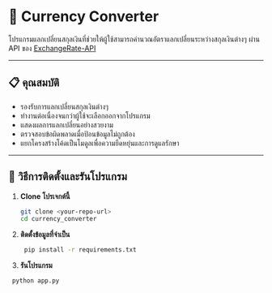 # 💱 Currency Converter

โปรแกรมแลกเปลี่ยนสกุลเงินที่ช่วยให้ผู้ใช้สามารถคำนวณอัตราแลกเปลี่ยนระหว่างสกุลเงินต่างๆ ผ่าน API ของ [ExchangeRate-API](https://www.exchangerate-api.com)  

---

## 📋 คุณสมบัติ
- รองรับการแลกเปลี่ยนสกุลเงินต่างๆ
- ทำงานต่อเนื่องจนกว่าผู้ใช้จะเลือกออกจากโปรแกรม
- แสดงผลการแลกเปลี่ยนอย่างสวยงาม
- ตรวจสอบข้อผิดพลาดเมื่อป้อนข้อมูลไม่ถูกต้อง
- แยกโครงสร้างโค้ดเป็นโมดูลเพื่อความยืดหยุ่นและการดูแลรักษา

---

## 🚀 วิธีการติดตั้งและรันโปรแกรม

1. **Clone โปรเจกต์นี้**
   ```bash
   git clone <your-repo-url>
   cd currency_converter

2. **ติดตั้งข้อมูลที่จำเป็น**
   ```bash
    pip install -r requirements.txt
   ```
3. **รันโปรแกรม**
  ```bash
   python app.py
  ```
